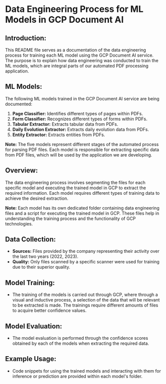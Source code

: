 
# Data Engineering Process for ML Models in GCP Document AI

## Introduction:
This README file serves as a documentation of the data engineering process for training each ML model using the GCP Document AI service. The purpose is to explain how data engineering was conducted to train the ML models, which are integral parts of our automated PDF processing application.


## ML Models:
The following ML models trained in the GCP Document AI service are being documented:

1. **Page Classifier:** Identifies different types of pages within PDFs.
2. **Form Classifier:** Recognizes different types of forms within PDFs.
3. **Tabular Extractor:** Extracts tabular data from PDFs.
4. **Daily Evolution Extractor:** Extracts daily evolution data from PDFs.
5. **Entity Extractor:** Extracts entities from PDFs.

**Note:** The five models represent different stages of the automated process for parsing PDF files. Each model is responsible for extracting specific data from PDF files, which will be used by the application we are developing.

## Overview:
The data engineering process involves segmenting the files for each specific model and executing the trained model in GCP to extract the required information. Each model requires different types of training data to achieve the desired extraction. 

**Note:** Each model has its own dedicated folder containing data engineering files and a script for executing the trained model in GCP. These files help in understanding the training process and the functionality of GCP technologies.

## Data Collection:
- **Sources:** Files provided by the company representing their activity over the last two years (2022, 2023).
- **Quality:** Only files scanned by a specific scanner were used for training due to their superior quality.

## Model Training:
- The training of the models is carried out through GCP, where through a visual and inductive process, a selection of the data that will be relevant to be extracted is made. The trainings require different amounts of files to acquire better confidence values.

## Model Evaluation:
- The model evaluation is performed through the confidence scores obtained by each of the models when extracting the required data.

## Example Usage:
- Code snippets for using the trained models and interacting with them for inference or prediction are provided within each model's folder.
